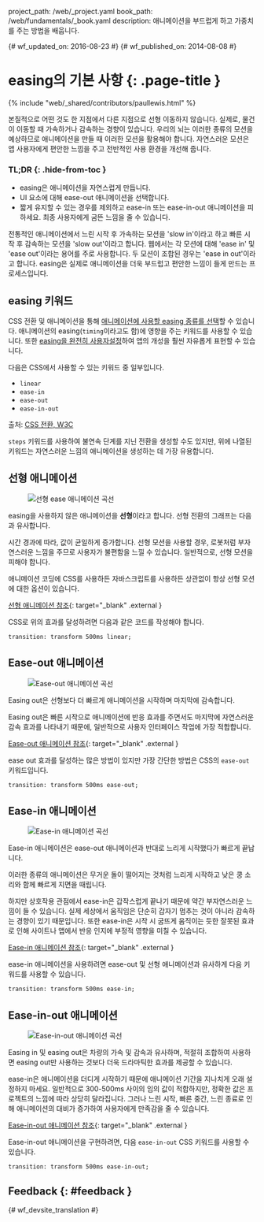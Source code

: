 project_path: /web/_project.yaml book_path: /web/fundamentals/_book.yaml description: 애니메이션을 부드럽게 하고 가중치를 주는 방법을 배웁니다.

{# wf_updated_on: 2016-08-23 #} {# wf_published_on: 2014-08-08 #}

# easing의 기본 사항 {: .page-title }

{% include "web/_shared/contributors/paullewis.html" %}

본질적으로 어떤 것도 한 지점에서 다른 지점으로 선형 이동하지 않습니다. 실제로, 물건이 이동할 때 가속하거나 감속하는 경향이 있습니다. 우리의 뇌는 이러한 종류의 모션을 예상하므로 애니메이션을 만들 때 이러한 모션을 활용해야 합니다. 자연스러운 모션은 앱 사용자에게 편안한 느낌을 주고 전반적인 사용 환경을 개선해 줍니다.

### TL;DR {: .hide-from-toc }

* easing은 애니메이션을 자연스럽게 만듭니다.
* UI 요소에 대해 ease-out 애니메이션을 선택합니다.
* 짧게 유지할 수 있는 경우를 제외하고 ease-in 또는 ease-in-out 애니메이션을 피하세요. 최종 사용자에게 굼뜬 느낌을 줄 수 있습니다.

전통적인 애니메이션에서 느린 시작 후 가속하는 모션을 'slow in'이라고 하고 빠른 시작 후 감속하는 모션을 'slow out'이라고 합니다. 웹에서는 각 모션에 대해 'ease in' 및 'ease out'이라는 용어를 주로 사용합니다. 두 모션이 조합된 경우는 'ease in out'이라고 합니다. easing은 실제로 애니메이션을 더욱 부드럽고 편안한 느낌이 들게 만드는 프로세스입니다.

## easing 키워드

CSS 전환 및 애니메이션을 통해 [애니메이션에 사용할 easing 종류를 선택](choosing-the-right-easing)할 수 있습니다. 애니메이션의 easing(`timing`이라고도 함)에 영향을 주는 키워드를 사용할 수 있습니다. 또한 [easing을 완전히 사용자설정](custom-easing)하여 앱의 개성을 훨씬 자유롭게 표현할 수 있습니다.

다음은 CSS에서 사용할 수 있는 키워드 중 일부입니다.

* `linear`
* `ease-in`
* `ease-out`
* `ease-in-out`

출처: [CSS 전환, W3C](http://www.w3.org/TR/css3-transitions/#transition-timing-function-property)

`steps` 키워드를 사용하여 불연속 단계를 지닌 전환을 생성할 수도 있지만, 위에 나열된 키워드는 자연스러운 느낌의 애니메이션을 생성하는 데 가장 유용합니다.

## 선형 애니메이션

<div class="attempt-right">
  <figure>
    <img src="images/linear.png" alt="선형 ease 애니메이션 곡선" />
  </figure>
</div>

easing을 사용하지 않은 애니메이션을 **선형**이라고 합니다. 선형 전환의 그래프는 다음과 유사합니다.

시간 경과에 따라, 값이 균일하게 증가합니다. 선형 모션을 사용할 경우, 로봇처럼 부자연스러운 느낌을 주므로 사용자가 불편함을 느낄 수 있습니다. 일반적으로, 선형 모션을 피해야 합니다.

애니메이션 코딩에 CSS를 사용하든 자바스크립트를 사용하든 상관없이 항상 선형 모션에 대한 옵션이 있습니다.

[선형 애니메이션 참조](https://googlesamples.github.io/web-fundamentals/fundamentals/design-and-ux/animations/box-move-linear.html){: target="_blank" .external }

<div style="clear:both;"></div>

CSS로 위의 효과를 달성하려면 다음과 같은 코드를 작성해야 합니다.

    transition: transform 500ms linear;
    

## Ease-out 애니메이션

<div class="attempt-right">
  <figure>
    <img src="images/ease-out.png" alt="Ease-out 애니메이션 곡선" />
  </figure>
</div>

Easing out은 선형보다 더 빠르게 애니메이션을 시작하며 마지막에 감속합니다.

Easing out은 빠른 시작으로 애니메이션에 반응 효과를 주면서도 마지막에 자연스러운 감속 효과를 나타내기 때문에, 일반적으로 사용자 인터페이스 작업에 가장 적합합니다.

[Ease-out 애니메이션 참조](https://googlesamples.github.io/web-fundamentals/fundamentals/design-and-ux/animations/box-move-ease-out.html){: target="_blank" .external }

<div style="clear:both;"></div>

ease out 효과를 달성하는 많은 방법이 있지만 가장 간단한 방법은 CSS의 `ease-out` 키워드입니다.

    transition: transform 500ms ease-out;
    

## Ease-in 애니메이션

<div class="attempt-right">
  <figure>
    <img src="images/ease-in.png" alt="Ease-in 애니메이션 곡선" />
  </figure>
</div>

Ease-in 애니메이션은 ease-out 애니메이션과 반대로 느리게 시작했다가 빠르게 끝납니다.

이러한 종류의 애니메이션은 무거운 돌이 떨어지는 것처럼 느리게 시작하고 낮은 쿵 소리와 함께 빠르게 지면을 때립니다.

하지만 상호작용 관점에서 ease-in은 갑작스럽게 끝나기 때문에 약간 부자연스러운 느낌이 들 수 있습니다. 실제 세상에서 움직임은 단순히 갑자기 멈추는 것이 아니라 감속하는 경향이 있기 때문입니다. 또한 ease-in은 시작 시 굼뜨게 움직이는 듯한 잘못된 효과로 인해 사이트나 앱에서 반응 인지에 부정적 영향을 미칠 수 있습니다.

[Ease-in 애니메이션 참조](https://googlesamples.github.io/web-fundamentals/fundamentals/design-and-ux/animations/box-move-ease-in.html){: target="_blank" .external }

<div style="clear:both;"></div>

ease-in 애니메이션을 사용하려면 ease-out 및 선형 애니메이션과 유사하게 다음 키워드를 사용할 수 있습니다.

    transition: transform 500ms ease-in;
    

## Ease-in-out 애니메이션

<div class="attempt-right">
  <figure>
    <img src="images/ease-in-out.png" alt="Ease-in-out 애니메이션 곡선" />
  </figure>
</div>

Easing in 및 easing out은 차량의 가속 및 감속과 유사하며, 적절히 조합하여 사용하면 easing out만 사용하는 것보다 더욱 드라마틱한 효과를 제공할 수 있습니다.

ease-in은 애니메이션을 더디게 시작하기 때문에 애니메이션 기간을 지나치게 오래 설정하지 마세요. 일반적으로 300-500ms 사이의 임의 값이 적합하지만, 정확한 값은 프로젝트의 느낌에 따라 상당히 달라집니다. 그러나 느린 시작, 빠른 중간, 느린 종료로 인해 애니메이션의 대비가 증가하여 사용자에게 만족감을 줄 수 있습니다.

[Ease-in-out 애니메이션 참조](https://googlesamples.github.io/web-fundamentals/fundamentals/design-and-ux/animations/box-move-ease-in-out.html){: target="_blank" .external }

<div style="clear:both;"></div>

Ease-in-out 애니메이션을 구현하려면, 다음 `ease-in-out` CSS 키워드를 사용할 수 있습니다.

    transition: transform 500ms ease-in-out;
    

## Feedback {: #feedback }

{# wf_devsite_translation #}